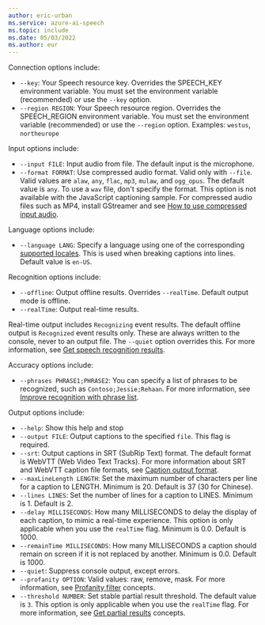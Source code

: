 ```yaml
---
author: eric-urban
ms.service: azure-ai-speech
ms.topic: include
ms.date: 05/03/2022
ms.author: eur
---
```


Connection options include:

- `--key`: Your Speech resource key. Overrides the SPEECH_KEY environment variable. You must set the environment variable (recommended) or use the `--key` option.
- `--region REGION`: Your Speech resource region. Overrides the SPEECH_REGION environment variable. You must set the environment variable (recommended) or use the `--region` option. Examples: `westus`, `northeurope`

Input options include:

- `--input FILE`: Input audio from file. The default input is the microphone. 
- `--format FORMAT`: Use compressed audio format. Valid only with `--file`. Valid values are `alaw`, `any`, `flac`, `mp3`, `mulaw`, and `ogg_opus`. The default value is `any`. To use a `wav` file, don't specify the format. This option is not available with the JavaScript captioning sample. For compressed audio files such as MP4, install GStreamer and see [How to use compressed input audio](~/articles/ai-services/speech-service/how-to-use-codec-compressed-audio-input-streams.md). 

Language options include:

- `--language LANG`: Specify a language using one of the corresponding [supported locales](~/articles/ai-services/speech-service/language-support.md?tabs=stt). This is used when breaking captions into lines. Default value is `en-US`.

Recognition options include:

- `--offline`: Output offline results. Overrides `--realTime`. Default output mode is offline.
- `--realTime`: Output real-time results. 

Real-time output includes `Recognizing` event results. The default offline output is `Recognized` event results only. These are always written to the console, never to an output file. The `--quiet` option overrides this. For more information, see [Get speech recognition results](~/articles/ai-services/speech-service/get-speech-recognition-results.md).

Accuracy options include:

- `--phrases PHRASE1;PHRASE2`: You can specify a list of phrases to be recognized, such as `Contoso;Jessie;Rehaan`. For more information, see [Improve recognition with phrase list](~/articles/ai-services/speech-service/improve-accuracy-phrase-list.md).

Output options include:

- `--help`: Show this help and stop
- `--output FILE`: Output captions to the specified `file`. This flag is required.
- `--srt`: Output captions in SRT (SubRip Text) format. The default format is WebVTT (Web Video Text Tracks). For more information about SRT and WebVTT caption file formats, see [Caption output format](~/articles/ai-services/speech-service/captioning-concepts.md#caption-output-format).
- `--maxLineLength LENGTH`: Set the maximum number of characters per line for a caption to LENGTH. Minimum is 20. Default is 37 (30 for Chinese).
- `--lines LINES`: Set the number of lines for a caption to LINES. Minimum is 1. Default is 2.
- `--delay MILLISECONDS`: How many MILLISECONDS to delay the display of each caption, to mimic a real-time experience. This option is only applicable when you use the `realTime` flag. Minimum is 0.0. Default is 1000.
- `--remainTime MILLISECONDS`: How many MILLISECONDS a caption should remain on screen if it is not replaced by another. Minimum is 0.0. Default is 1000.
- `--quiet`: Suppress console output, except errors.
- `--profanity OPTION`: Valid values: raw, remove, mask. For more information, see [Profanity filter](~/articles/ai-services/speech-service/display-text-format.md#profanity-filter) concepts.
- `--threshold NUMBER`: Set stable partial result threshold. The default value is `3`. This option is only applicable when you use the `realTime` flag. For more information, see [Get partial results](~/articles/ai-services/speech-service/captioning-concepts.md#get-partial-results) concepts.
